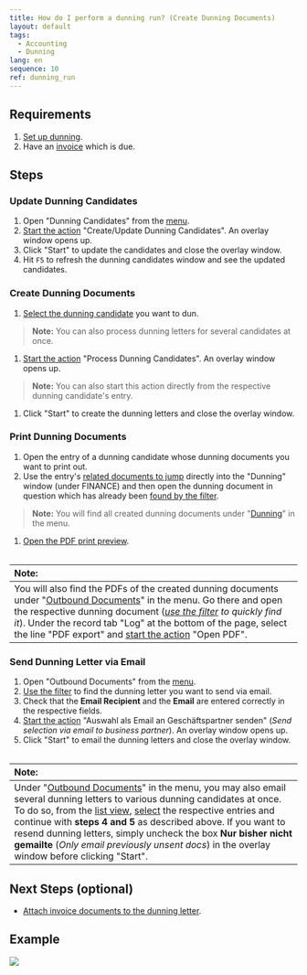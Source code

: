 ```yaml
---
title: How do I perform a dunning run? (Create Dunning Documents)
layout: default
tags:
  - Accounting
  - Dunning
lang: en
sequence: 10
ref: dunning_run
---
```


## Requirements
1. [Set up dunning](Setup_Dunning).
1. Have an [invoice](Invoice_SalesOrder) which is due.

## Steps

### Update Dunning Candidates
1. Open "Dunning Candidates" from the [menu](Menu).
1. [Start the action](StartAction) "Create/Update Dunning Candidates". An overlay window opens up.
1. Click "Start" to update the candidates and close the overlay window.
1. Hit `F5` to refresh the dunning candidates window and see the updated candidates.

### Create Dunning Documents
1. [Select the dunning candidate](RecordSelection) you want to dun.
 >**Note:** You can also process dunning letters for several candidates at once.

1. [Start the action](StartAction) "Process Dunning Candidates". An overlay window opens up.
 >**Note:** You can also start this action directly from the respective dunning candidate's entry.

1. Click "Start" to create the dunning letters and close the overlay window.

### Print Dunning Documents
1. Open the entry of a dunning candidate whose dunning documents you want to print out.
1. Use the entry's [related documents to jump](JumptoviaSidebar) directly into the "Dunning" window (under FINANCE) and then open the dunning document in question which has already been [found by the filter](Filtering_function).
 >**Note:** You will find all created dunning documents under "[Dunning](Menu)" in the menu.

1. [Open the PDF print preview](PrintPreview).
<br><br>

| **Note:** |
| :--- |
| You will also find the PDFs of the created dunning documents under "[Outbound Documents](Menu)" in the menu. Go there and open the respective dunning document (*[use the filter](Filtering_function) to quickly find it*). Under the record tab "Log" at the bottom of the page, select the line "PDF export" and [start the action](StartAction) "Open PDF". |

### Send Dunning Letter via Email
1. Open "Outbound Documents" from the [menu](Menu).
1. [Use the filter](Filtering_function) to find the dunning letter you want to send via email.
1. Check that the **Email Recipient** and the **Email** are entered correctly in the respective fields.
1. [Start the action](StartAction) "Auswahl als Email an Geschäftspartner senden" (*Send selection via email to business partner*). An overlay window opens up.
1. Click "Start" to email the dunning letters and close the overlay window.
<br><br>

| **Note:** |
| :--- |
| Under "[Outbound Documents](Menu)" in the menu, you may also email several dunning letters to various dunning candidates at once. To do so, from the [list view](ViewModes), [select](RecordSelection) the respective entries and continue with **steps 4 and 5** as described above. If you want to resend dunning letters, simply uncheck the box **Nur bisher nicht gemailte** (*Only email previously unsent docs*) in the overlay window before clicking "Start". |

## Next Steps (optional)
- [Attach invoice documents to the dunning letter](Dunning_letter_with_attached_invoice).

## Example
![](assets/Dunning_Run.gif)
